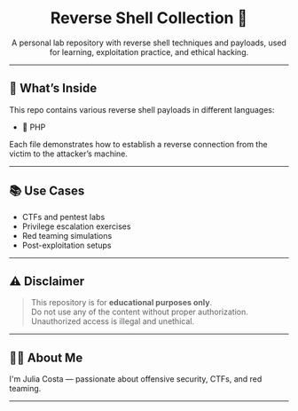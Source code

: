 <h1 align="center">Reverse Shell Collection 🐚</h1>

<p align="center">
  A personal lab repository with reverse shell techniques and payloads,  
  used for learning, exploitation practice, and ethical hacking.
</p>

---

## 🔧 What’s Inside

This repo contains various reverse shell payloads in different languages:

- 🐘 PHP

Each file demonstrates how to establish a reverse connection from the victim to the attacker’s machine.

---

## 📚 Use Cases

- CTFs and pentest labs
- Privilege escalation exercises
- Red teaming simulations
- Post-exploitation setups

---

## ⚠️ Disclaimer

> This repository is for **educational purposes only**.  
> Do not use any of the content without proper authorization.  
> Unauthorized access is illegal and unethical.

---

## 🙋‍♀️ About Me

I'm Julia Costa — passionate about offensive security, CTFs, and red teaming.

---
